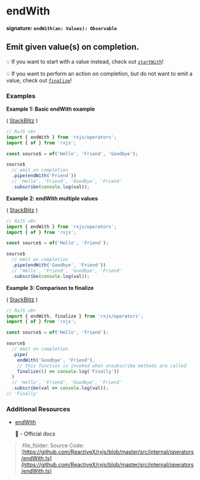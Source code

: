 # endWith

#### signature: `endWith(an: Values): Observable`

## Emit given value\(s\) on completion.

:bulb: If you want to start with a value instead, check out [`startWith`](https://github.com/JUNWOO45/learn-rxjs-korean/tree/8c9661a5ef018c109eae0814410977d79cebac1b/operators/combination/startWith.md)!

:bulb: If you want to perform an action on completion, but do not want to emit a value, check out [`finalize`](../utility/finalize.md)!

### Examples

**Example 1: Basic endWith example**

\( [StackBlitz](https://stackblitz.com/edit/typescript-gexe9u?file=index.ts&devtoolsheight=100) \)

```javascript
// RxJS v6+
import { endWith } from 'rxjs/operators';
import { of } from 'rxjs';

const source$ = of('Hello', 'Friend', 'Goodbye');

source$
  // emit on completion
  .pipe(endWith('Friend'))
  // 'Hello', 'Friend', 'Goodbye', 'Friend'
  .subscribe(console.log(val));
```

**Example 2: endWith multiple values**

\( [StackBlitz](https://stackblitz.com/edit/typescript-dyed7x?file=index.ts&devtoolsheight=100) \)

```javascript
// RxJS v6+
import { endWith } from 'rxjs/operators';
import { of } from 'rxjs';

const source$ = of('Hello', 'Friend');

source$
  // emit on completion
  .pipe(endWith('Goodbye', 'Friend'))
  // 'Hello', 'Friend', 'Goodbye', 'Friend'
  .subscribe(console.log(val));
```

**Example 3: Comparison to finalize**

\( [StackBlitz](https://stackblitz.com/edit/typescript-lkk1pj?file=index.ts&devtoolsheight=100) \)

```javascript
// RxJS v6+
import { endWith, finalize } from 'rxjs/operators';
import { of } from 'rxjs';

const source$ = of('Hello', 'Friend');

source$
  // emit on completion
  .pipe(
    endWith('Goodbye', 'Friend'),
    // this function is invoked when unsubscribe methods are called
    finalize(() => console.log('Finally'))
  )
  // 'Hello', 'Friend', 'Goodbye', 'Friend'
  .subscribe(val => console.log(val));
// 'Finally'
```

### Additional Resources

* [endWith](https://rxjs.dev/api/operators/endWith)

  :newspaper: - Official docs

> :file\_folder: Source Code: [https://github.com/ReactiveX/rxjs/blob/master/src/internal/operators/endWith.ts](https://github.com/ReactiveX/rxjs/blob/master/src/internal/operators/endWith.ts)


